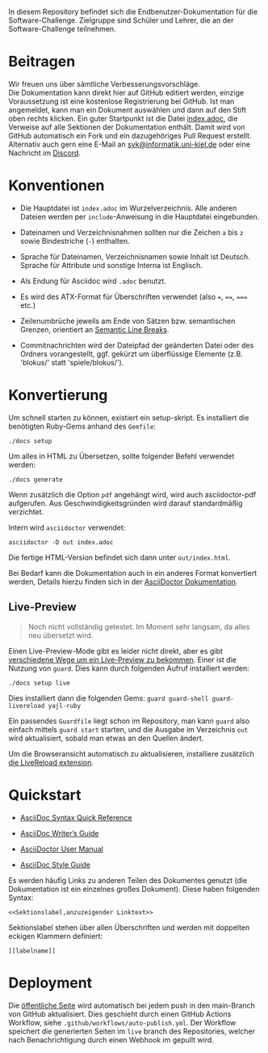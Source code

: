 In diesem Repository befindet sich die Endbenutzer-Dokumentation für die
Software-Challenge. Zielgruppe sind Schüler und Lehrer, die an der
Software-Challenge teilnehmen.

# Beitragen

Wir freuen uns über sämtliche Verbesserungsvorschläge.  
Die Dokumentation kann direkt hier auf GitHub editiert werden, einzige
Voraussetzung ist eine kostenlose Registrierung bei GitHub. Ist man
angemeldet, kann man ein Dokument auswählen und dann auf den Stift oben
rechts klicken. Ein guter Startpunkt ist die Datei
[index.adoc](https://github.com/software-challenge/docs/blob/master/index.adoc),
die Verweise auf alle Sektionen der Dokumentation enthält. Damit wird
von GitHub automatisch ein Fork und ein dazugehöriges Pull Request
erstellt.  
Alternativ auch gern eine E-Mail an <svk@informatik.uni-kiel.de> oder
eine Nachricht im [Discord](https://discord.gg/jhyF7EU).

# Konventionen

-   Die Hauptdatei ist `index.adoc` im Wurzelverzeichnis. Alle anderen
    Dateien werden per `include`-Anweisung in die Hauptdatei
    eingebunden.

-   Dateinamen und Verzeichnisnahmen sollten nur die Zeichen `a` bis `z`
    sowie Bindestriche (`-`) enthalten.

-   Sprache für Dateinamen, Verzeichnisnamen sowie Inhalt ist Deutsch.
    Sprache für Attribute und sonstige Interna ist Englisch.

-   Als Endung für Asciidoc wird `.adoc` benutzt.

-   Es wird des ATX-Format für Überschriften verwendet (also `=`, `==`,
    `===` etc.)

-   Zeilenumbrüche jeweils am Ende von Sätzen bzw. semantischen Grenzen,
    orientiert an [Semantic Line Breaks](https://sembr.org).

-   Commitnachrichten wird der Dateipfad der geänderten Datei oder des
    Ordners vorangestellt, ggf. gekürzt um überflüssige Elemente (z.B.
    'blokus/' statt 'spiele/blokus/').

# Konvertierung

Um schnell starten zu können, existiert ein setup-skript. Es installiert
die benötigten Ruby-Gems anhand des `Gemfile`:

    ./docs setup

Um alles in HTML zu Übersetzen, sollte folgender Befehl verwendet
werden:

    ./docs generate

Wenn zusätzlich die Option `pdf` angehängt wird, wird auch
asciidoctor-pdf aufgerufen. Aus Geschwindigkeitsgründen wird darauf
standardmäßig verzichtet.

Intern wird `asciidoctor` verwendet:

    asciidoctor -D out index.adoc

Die fertige HTML-Version befindet sich dann unter `out/index.html`.

Bei Bedarf kann die Dokumentation auch in ein anderes Format konvertiert
werden, Details hierzu finden sich in der [AsciiDoctor
Dokumentation](http://asciidoctor.org/docs/user-manual/#processing-your-content).

## Live-Preview

> Noch nicht vollständig getestet. Im Moment sehr langsam, da alles neu
> übersetzt wird.

Einen Live-Preview-Mode gibt es leider nicht direkt, aber es gibt
[verschiedene Wege um ein Live-Preview zu
bekommen](http://asciidoctor.org/docs/editing-asciidoc-with-live-preview/).
Einer ist die Nutzung von `guard`. Dies kann durch folgenden Aufruf
installiert werden:

    ./docs setup live

Dies installiert dann die folgenden Gems:
`guard guard-shell guard-livereload yajl-ruby`

Ein passendes `Guardfile` liegt schon im Repository, man kann `guard`
also einfach mittels `guard start` starten, und die Ausgabe im
Verzeichnis `out` wird aktualisiert, sobald man etwas an den Quellen
ändert.

Um die Browseransicht automatisch zu aktualisieren, installiere
zusätzlich [die LiveReload
extension](http://livereload.com/extensions/).

# Quickstart

-   [AsciiDoc Syntax Quick
    Reference](http://asciidoctor.org/docs/asciidoc-syntax-quick-reference/)

-   [AsciiDoc Writer’s
    Guide](http://asciidoctor.org/docs/asciidoc-writers-guide/)

-   [AsciiDoctor User Manual](http://asciidoctor.org/docs/user-manual/)

-   [AsciiDoc Style
    Guide](http://asciidoctor.org/docs/asciidoc-recommended-practices/)

Es werden häufig Links zu anderen Teilen des Dokumentes genutzt (die
Dokumentation ist ein einzelnes großes Dokument). Diese haben folgenden
Syntax:

    <<Sektionslabel,anzuzeigender Linktext>>

Sektionslabel stehen über allen Überschriften und werden mit doppelten
eckigen Klammern definiert:

    [[labelname]]

# Deployment

Die [öffentliche Seite](https://docs.software-challenge.de) wird
automatisch bei jedem push in den main-Branch von GitHub aktualisiert.
Dies geschieht durch einen GitHub Actions Workflow, siehe
`.github/workflows/auto-publish.yml`. Der Workflow speichert die
generierten Seiten im `live` branch des Repositories, welcher nach
Benachrichtigung durch einen Webhook im gepullt wird.
